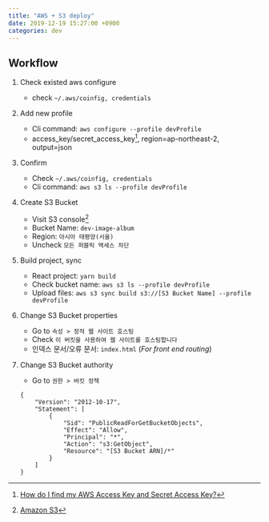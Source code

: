 ```yaml
---
title: "AWS + S3 deploy"
date: 2019-12-19 15:27:00 +0900
categories: dev
---
```

## Workflow
1. Check existed aws configure
    - check `~/.aws/coinfig, credentials`

2. Add new profile
    - Cli command: `aws configure --profile devProfile`
    - access_key/secret_access_key[^1], region=ap-northeast-2, output=json

3. Confirm
    - Check `~/.aws/coinfig, credentials`
    - Cli command: `aws s3 ls --profile devProfile`

4. Create S3 Bucket
    - Visit S3 console[^2]
    - Bucket Name: `dev-image-album`
    - Region: `아시아 태평양(서울)`
    - Uncheck `모든 퍼블릭 액세스 차단`

5. Build project, sync
    - React project: `yarn build`
    - Check bucket name: `aws s3 ls --profile devProfile`
    - Upload files: `aws s3 sync build s3://[S3 Bucket Name] --profile devProfile`

6. Change S3 Bucket properties
    - Go to `속성 > 정적 웹 사이트 호스팅`
    - Check `이 버킷을 사용하여 웹 사이트를 호스팅합니다`
    - 인덱스 문서/오류 문서: `index.html` (*For front end routing*)
    
7. Change S3 Bucket authority
    - Go to `권한 > 버킷 정책`
    ```
    {
        "Version": "2012-10-17",
        "Statement": [
            {
                "Sid": "PublicReadForGetBucketObjects",
                "Effect": "Allow",
                "Principal": "*",
                "Action": "s3:GetObject",
                "Resource": "[S3 Bucket ARN]/*"
            }
        ]
    }
    ```
    

[^1]: [How do I find my AWS Access Key and Secret Access Key?](https://help.bittitan.com/hc/en-us/articles/115008255268-How-do-I-find-my-AWS-Access-Key-and-Secret-Access-Key-)
[^2]: [Amazon S3](https://s3.console.aws.amazon.com/s3/home?region=us-east-2#)
